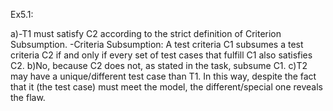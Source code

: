 Ex5.1:

a)-T1 must satisfy C2 according to the strict definition of Criterion Subsumption.
  -Criteria Subsumption: A test criteria C1 subsumes a test criteria C2 if and only if every set of test cases that fulfill C1 also satisfies C2.
b)No, because C2 does not, as stated in the task, subsume C1.
c)T2 may have a unique/different test case than T1. In this way, despite the fact that it (the test case) must meet the model, the different/special one reveals the flaw.
